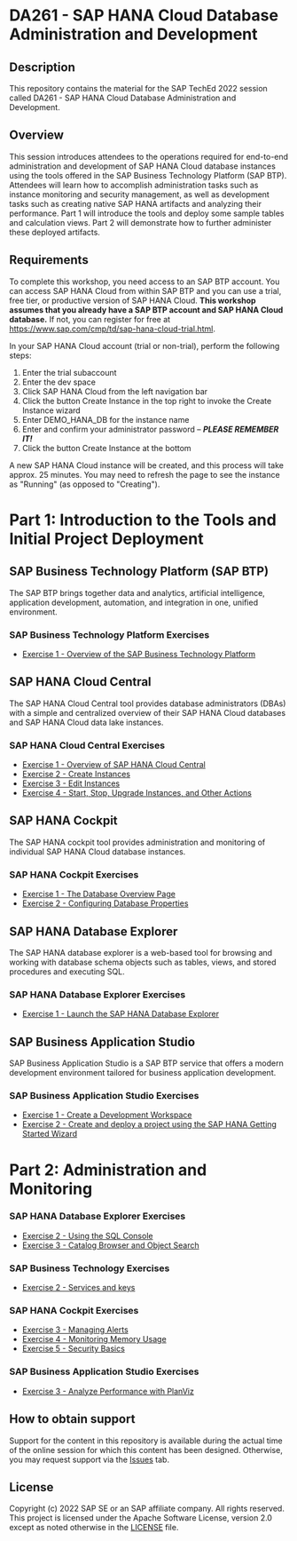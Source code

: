 # DA261 - SAP HANA Cloud Database Administration and Development

## Description

This repository contains the material for the SAP TechEd 2022 session called DA261 - SAP HANA Cloud Database Administration and Development.  

## Overview

This session introduces attendees to the operations required for end-to-end administration and development of SAP HANA Cloud database instances using the tools offered in the SAP Business Technology Platform (SAP BTP).  Attendees will learn how to accomplish administration tasks such as instance monitoring and security management, as well as development tasks such as creating native SAP HANA artifacts and analyzing their performance.  Part 1 will introduce the tools and deploy some sample tables and calculation views.  Part 2 will demonstrate how to further administer these deployed artifacts.


## Requirements

To complete this workshop, you need access to an SAP BTP account. You can access SAP HANA Cloud from within SAP BTP and you can use a trial, free tier,  or productive version of SAP HANA Cloud.  **This workshop assumes that you already have a SAP BTP account and SAP HANA Cloud database.**  If not, you can register for free at https://www.sap.com/cmp/td/sap-hana-cloud-trial.html.

In your SAP HANA Cloud account (trial or non-trial), perform the following steps:

1.	Enter the trial subaccount
2.	Enter the dev space
3.	Click SAP HANA Cloud from the left navigation bar
4.	Click the button Create Instance in the top right to invoke the Create Instance wizard
5.	Enter DEMO_HANA_DB for the instance name
6.	Enter and confirm your administrator password – ***PLEASE REMEMBER IT!***
7.	Click the button Create Instance at the bottom

A new SAP HANA Cloud instance will be created, and this process will take approx. 25 minutes.  You may need to refresh the page to see the instance as "Running" (as opposed to "Creating").

# Part 1: Introduction to the Tools and Initial Project Deployment

## SAP Business Technology Platform (SAP BTP)
The SAP BTP brings together data and analytics, artificial intelligence, application development, automation, and integration in one, unified environment.

### SAP Business Technology Platform Exercises

- [Exercise 1 - Overview of the SAP Business Technology Platform](exercises/sap_btp/ex1/)

## SAP HANA Cloud Central

The SAP HANA Cloud Central tool provides database administrators (DBAs) with a simple and centralized overview of their SAP HANA Cloud databases and SAP HANA Cloud data lake instances. 

### SAP HANA Cloud Central Exercises

- [Exercise 1 - Overview of SAP HANA Cloud Central](exercises/hana_cloud_central/ex1/)
- [Exercise 2 - Create Instances](exercises/hana_cloud_central/ex2/)
- [Exercise 3 - Edit Instances](exercises/hana_cloud_central/ex3/)
- [Exercise 4 - Start, Stop, Upgrade Instances, and Other Actions](exercises/hana_cloud_central/ex4/)

## SAP HANA Cockpit

The SAP HANA cockpit tool provides administration and monitoring of individual SAP HANA Cloud database instances. 

### SAP HANA Cockpit Exercises

- [Exercise 1 - The Database Overview Page](exercises/hana_cockpit/ex1/)
- [Exercise 2 - Configuring Database Properties](exercises/hana_cockpit/ex2/)


## SAP HANA Database Explorer

The SAP HANA database explorer is a web-based tool for browsing and working with  database schema objects such as tables, views, and stored procedures and executing SQL.

### SAP HANA Database Explorer Exercises

- [Exercise 1 - Launch the SAP HANA Database Explorer](exercises/database_explorer/ex1/)

## SAP Business Application Studio

SAP Business Application Studio is a SAP BTP service that offers a modern development environment tailored for business application development.

### SAP Business Application Studio Exercises

- [Exercise 1 - Create a Development Workspace](exercises/business_app_studio/ex1/)
- [Exercise 2 - Create and deploy a project using the SAP HANA Getting Started Wizard](exercises/business_app_studio/ex2/)


# Part 2: Administration and Monitoring

### SAP HANA Database Explorer Exercises

- [Exercise 2 - Using the SQL Console](exercises/database_explorer/ex2/)
- [Exercise 3 - Catalog Browser and Object Search](exercises/database_explorer/ex3/)

### SAP Business Technology Exercises

- [Exercise 2 - Services and keys](exercises/sap_btp/ex2/)


### SAP HANA Cockpit Exercises

- [Exercise 3 - Managing Alerts](exercises/hana_cockpit/ex3/)
- [Exercise 4 - Monitoring Memory Usage](exercises/hana_cockpit/ex4/)
- [Exercise 5 - Security Basics](exercises/hana_cockpit/ex5/)

### SAP Business Application Studio Exercises

- [Exercise 3 - Analyze Performance with PlanViz](exercises/business_app_studio/ex3/)

## How to obtain support

Support for the content in this repository is available during the actual time of the online session for which this content has been designed. Otherwise, you may request support via the [Issues](../../issues) tab.

## License
Copyright (c) 2022 SAP SE or an SAP affiliate company. All rights reserved. This project is licensed under the Apache Software License, version 2.0 except as noted otherwise in the [LICENSE](LICENSES/Apache-2.0.txt) file.
